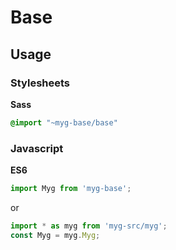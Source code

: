 # Base

## Usage

### Stylesheets

**Sass**

```sass
@import "~myg-base/base"
```

### Javascript

**ES6**

```js
import Myg from 'myg-base';
```

or

```js
import * as myg from 'myg-src/myg';
const Myg = myg.Myg;
```
